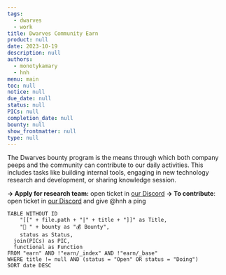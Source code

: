 ```yaml
---
tags:
  - dwarves
  - work
title: Dwarves Community Earn
product: null
date: 2023-10-19
description: null
authors:
  - monotykamary
  - hnh
menu: main
toc: null
notice: null
due_date: null
status: null
PICs: null
completion_date: null
bounty: null
show_frontmatter: null
type: null
---
```


The Dwarves bounty program is the means through which both company peeps and the community can contribute to our daily activities. This includes tasks like building internal tools, engaging in new technology research and development, or sharing knowledge session.

**→ Apply for research team:** open ticket in [our Discord](https://discord.com/invite/dwarvesv)
**→ To contribute**: open ticket in [our Discord](https://discord.com/invite/dwarvesv) and give @hnh a ping

```dataview
TABLE WITHOUT ID
	"[[" + file.path + "|" + title + "]]" as Title,
	"🧊 " + bounty as "💰 Bounty",
	status as Status,
  join(PICs) as PIC,
  functional as Function
FROM "earn" AND !"earn/_index" AND !"earn/_base"
WHERE title != null AND (status = "Open" OR status = "Doing")
SORT date DESC
```
